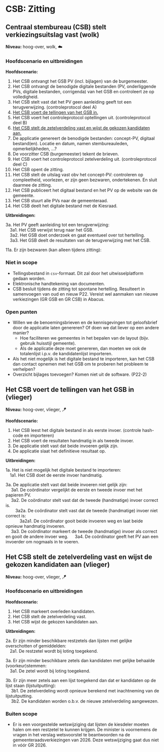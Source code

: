 # CSB: Zitting

## Centraal stembureau (CSB) stelt verkiezingsuitslag vast (wolk)

__Niveau:__ hoog-over, wolk, ☁️

### Hoofdscenario en uitbreidingen

__Hoofdscenario:__  

1. Het CSB ontvangt het GSB PV (incl. bijlagen) van de burgemeester.
2. Het CSB ontvangt de benodigde digitale bestanden (PV, onderliggende PVs, digitale bestanden, corrigenda) van het GSB en controleert ze op volledigheid.
3. Het CSB stelt vast dat het PV geen aanleiding geeft tot een terugverwijzing. (controleprotocol deel A)
4. [Het CSB voert de tellingen van het GSB in.](#het-csb-voert-de-tellingen-van-het-gsb-in-vlieger)
5. Het CSB voert het controleprotocol optellingen uit. (controleprotocol deel B)
6. [Het CSB stelt de zetelverdeling vast en wijst de gekozen kandidaten aan.](#het-csb-stelt-de-zetelverdeling-vast-en-wijst-de-gekozen-kandidaten-aan-vlieger)
7. De applicatie genereert de benodigde bestanden: concept-PV, digitaal bestand(en). Locatie en datum, namen stembureauleden, opmerkelijkheden, ...?
8. De voorzitter CSB (burgemeester) tekent de brieven.
9. Het CSB voert het controleprotocol zetelverdeling uit. (controleprotocol deel C)
10. Het CSB opent de zitting.
11. Het CSB stelt de uitslag vast obv het concept-PV: controleren op compleetheid, voorlezen, er zijn geen bezwaren, ondertekenen. En sluit daarmee de zitting.
12. Het CSB publiceert het digitaal bestand en het PV op de website van de gemeente.
13. Het CSB stuurt alle PVs naar de gemeenteraad.
14. Het CSB deelt het digitale bestand met de Kiesraad.

__Uitbreidingen:__

3a. Het PV geeft aanleiding tot een terugverwijzing:  
&emsp;3a1. Het CSB verwijst terug naar het GSB.  
&emsp;3a2. Het GSB doet onderzoek en gaat eventueel over tot hertelling.  
&emsp;3a3. Het GSB deelt de resultaten van de terugverwijzing met het CSB.

11a. Er zijn bezwaren (kan alleen tijdens zitting):

### Niet in scope

- Tellingsbestand in `csv`-formaat. Dit zal door het uitwisselplatform gedaan worden.
- Elektronische handtekening van documenten.
- CSB besluit tijdens de zitting tot spontane hertelling. Resulteert in samenvoegen van oud en nieuw P22. Vereist wel aanmaken van nieuwe verkiezingen (GR GSB en GR CSB) in Abacus.

### Open punten

- Willen we de benoemingsbrieven en de kennisgevingen tot geloofsbrief door de applicatie laten genereren? Of doen we dat liever op een andere manier?
    - Hoe faciliteren we gemeentes in het bepalen van de layout (bijv. gebruik huisstijl gemeente).
    - Als de applicatie deze moet genereren, dan moeten we ook de totalenlijst i.p.v. de kandidatenlijst importeren.
- Als het niet mogelijk is het digitale bestand te importeren, kan het CSB dan contact opnemen met het GSB om te proberen het probleem te verhelpen?
- Overzicht bijlages toevoegen? Komen niet uit de software. (P22-2)


## Het CSB voert de tellingen van het GSB in (vlieger)

__Niveau:__ hoog-over, vlieger, 🪁

__Hoofdscenario:__  

1. Het CSB leest het digitale bestand in als eerste invoer. (controle hash-code en importeren)
2. Het CSB voert de resultaten handmatig in als tweede invoer.
3. De applicatie stelt vast dat beide invoeren gelijk zijn.
4. De applicatie slaat het definitieve resultaat op.

__Uitbreidingen:__

1a. Het is niet mogelijk het digitale bestand te importeren:  
&emsp;1a1. Het CSB doet de eerste invoer handmatig.

3a. De applicatie stelt vast dat beide invoeren niet gelijk zijn:  
&emsp; 3a1. De coördinator vergelijkt de eerste en tweede invoer met het papieren PV.  
&emsp; 3a2. De coördinator stelt vast dat de tweede (handmatige) invoer correct is.  
&emsp;&emsp; 3a2a. De coördinator stelt vast dat de tweede (handmatige) invoer niet correct is:  
&emsp;&emsp;&emsp; 3a2a1. De coördinator gooit beide invoeren weg en laat beide opnieuw handmatig invoeren.  
&emsp; 3a3. De coördinator markeert de tweede (handmatige) invoer als correct en gooit de andere invoer weg.
&emsp; 3a4. De coördinator geeft het PV aan een invoerder om nogmaals in te voeren.

## Het CSB stelt de zetelverdeling vast en wijst de gekozen kandidaten aan (vlieger)

__Niveau:__ hoog-over, vlieger, 🪁

### Hoofdscenario en uitbreidingen

__Hoofdscenario:__

1. Het CSB markeert overleden kandidaten.
2. Het CSB stelt de zetelverdeling vast.
3. Het CSB wijst de gekozen kandidaten aan.

__Uitbreidingen:__

2a. Er zijn minder beschikbare restzetels dan lijsten met gelijke overschotten of gemiddelden:  
&emsp;2a1. De restzetel wordt bij loting toegekend.

3a. Er zijn minder beschikbare zetels dan kandidaten met gelijke behaalde (voorkeur)stemmen:  
&emsp;3a1. De zetel wordt bij loting toegekend.

3b. Er zijn meer zetels aan een lijst toegekend dan dat er kandidaten op de lijst staan (lijstuitputting):  
&emsp; 3b1. De zetelverdeling wordt opnieuw berekend met inachtneming van de lijstuitputting.  
&emsp; 3b2. De kandidaten worden o.b.v. de nieuwe zetelverdeling aangewezen.


### Buiten scope
- Er is een voorgestelde wetswijziging dat lijsten de kiesdeler moeten halen om een restzetel te kunnen krijgen. De minister is voornemens de vragen in het verslag wetsvoorstel te beantwoorden na de gemeenteraadsverkiezingen van 2026. Deze wetswijziging gaat dus niet in vóór GR 2026.

